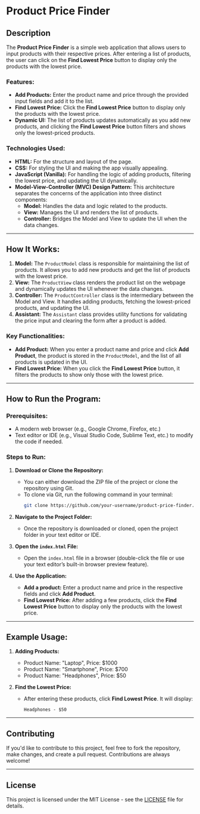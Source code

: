 # Product Price Finder

## Description
The **Product Price Finder** is a simple web application that allows users to input products with their respective prices. After entering a list of products, the user can click on the **Find Lowest Price** button to display only the products with the lowest price.

### Features:
- **Add Products:** Enter the product name and price through the provided input fields and add it to the list.
- **Find Lowest Price:** Click the **Find Lowest Price** button to display only the products with the lowest price.
- **Dynamic UI:** The list of products updates automatically as you add new products, and clicking the **Find Lowest Price** button filters and shows only the lowest-priced products.

### Technologies Used:
- **HTML:** For the structure and layout of the page.
- **CSS:** For styling the UI and making the app visually appealing.
- **JavaScript (Vanilla):** For handling the logic of adding products, filtering the lowest price, and updating the UI dynamically.
- **Model-View-Controller (MVC) Design Pattern:** This architecture separates the concerns of the application into three distinct components:
  - **Model:** Handles the data and logic related to the products.
  - **View:** Manages the UI and renders the list of products.
  - **Controller:** Bridges the Model and View to update the UI when the data changes.

---

## How It Works:

1. **Model:** The `ProductModel` class is responsible for maintaining the list of products. It allows you to add new products and get the list of products with the lowest price.
2. **View:** The `ProductView` class renders the product list on the webpage and dynamically updates the UI whenever the data changes.
3. **Controller:** The `ProductController` class is the intermediary between the Model and View. It handles adding products, fetching the lowest-priced products, and updating the UI.
4. **Assistant:** The `Assistant` class provides utility functions for validating the price input and clearing the form after a product is added.

### Key Functionalities:
- **Add Product:** When you enter a product name and price and click **Add Product**, the product is stored in the `ProductModel`, and the list of all products is updated in the UI.
- **Find Lowest Price:** When you click the **Find Lowest Price** button, it filters the products to show only those with the lowest price.

---

## How to Run the Program:

### Prerequisites:
- A modern web browser (e.g., Google Chrome, Firefox, etc.)
- Text editor or IDE (e.g., Visual Studio Code, Sublime Text, etc.) to modify the code if needed.

### Steps to Run:

1. **Download or Clone the Repository:**
   - You can either download the ZIP file of the project or clone the repository using Git.
   - To clone via Git, run the following command in your terminal:
     ```bash
     git clone https://github.com/your-username/product-price-finder.git
     ```

2. **Navigate to the Project Folder:**
   - Once the repository is downloaded or cloned, open the project folder in your text editor or IDE.

3. **Open the `index.html` File:**
   - Open the `index.html` file in a browser (double-click the file or use your text editor’s built-in browser preview feature).
   
4. **Use the Application:**
   - **Add a product:** Enter a product name and price in the respective fields and click **Add Product**.
   - **Find Lowest Price:** After adding a few products, click the **Find Lowest Price** button to display only the products with the lowest price.

---

## Example Usage:

1. **Adding Products:**
   - Product Name: "Laptop", Price: $1000
   - Product Name: "Smartphone", Price: $700
   - Product Name: "Headphones", Price: $50

2. **Find the Lowest Price:**
   - After entering these products, click **Find Lowest Price**. It will display:
     ```
     Headphones - $50
     ```

---

## Contributing

If you'd like to contribute to this project, feel free to fork the repository, make changes, and create a pull request. Contributions are always welcome!

---

## License

This project is licensed under the MIT License - see the [LICENSE](LICENSE) file for details.
